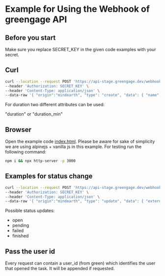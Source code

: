 # Example for Using the Webhook of greengage API

## Before you start

Make sure you replace SECRET_KEY in the given code examples with your secret.

## Curl

```bash
curl --location --request POST 'https://api-stage.greengage.dev/webhooks' \
--header 'Authorization: SECRET_KEY' \
--header 'Content-Type: application/json' \
--data-raw '{ "origin":"mindearth", "type": "create", "data": { "name":"Test", "starting_point" : [45.46464374888545, 9.18934835519496], "description": "It is a long established fact that a reader will be distracted by the readable content of a page when looking at its layout. The point of using Lorem Ipsum is that it has a more-or-less normal distribution of letters, as opposed to using <Content here, content here>, making it look like readable English.", "duration_min": 5, "distance_mt": 1200, "deeplink": "URL HERE", "external_id": 18 } }'
```

For duration two different attributes can be used:

"duration" or "duration_min"

## Browser

Open the example code [index.html](index.html). Please be aware for sake of simplicity we are using alpinejs + vanilla js in this example. For testing run the following command:

```sh
npm i && npx http-server -p 3000
```

## Examples for status change

```bash
curl --location --request POST 'https://api-stage.greengage.dev/webhooks' \
--header 'Authorization: SECRET_KEY' \
--header 'Content-Type: application/json' \
--data-raw '{ "origin":"mindearth", "type": "update", "data": { "external_id", "status": "pending" } }'
```

Possible status updates:

- open
- pending
- failed
- finished


## Pass the user id

Every request can contain a user_id (from green) which identifies the user that opened the task.
It will be appended if requested.